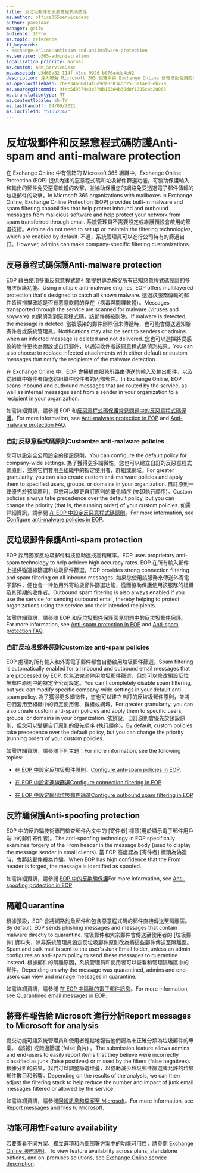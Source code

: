 ```yaml
---
title: 反垃圾郵件和反惡意程式碼防護
ms.author: office365servicedesc
author: pamelaar
manager: gailw
audience: ITPro
ms.topic: reference
f1_keywords:
- exchange-online-antispam-and-antimalware-protection
ms.service: o365-administration
localization_priority: Normal
ms.custom: Adm_ServiceDesc
ms.assetid: e3d68b82-114f-43ec-9026-b076a4dc4e02
description: 深入瞭解 Microsoft 365 組織中與 Exchange Online 信箱搭配使用的反垃圾郵件和反惡意程式碼保護功能。
ms.openlocfilehash: 2b8e34a00d14f6d9da0c834dc251321aed5eb279
ms.sourcegitcommit: 9fac5d9579e3b370b15384b36d0f1805cab20065
ms.translationtype: MT
ms.contentlocale: zh-TW
ms.lasthandoff: 04/09/2021
ms.locfileid: "51652747"
---
```

# <a name="anti-spam-and-anti-malware-protection"></a><span data-ttu-id="5219c-103">反垃圾郵件和反惡意程式碼防護</span><span class="sxs-lookup"><span data-stu-id="5219c-103">Anti-spam and anti-malware protection</span></span>

<span data-ttu-id="5219c-104">在 Exchange Online 中有信箱的 Microsoft 365 組織中，Exchange Online Protection (EOP) 提供內建的惡意程式碼和垃圾郵件篩選功能，可協助保護輸入和輸出的郵件免受惡意軟體的攻擊，並協助保護您的網路免受透過電子郵件傳輸的垃圾郵件的攻擊。</span><span class="sxs-lookup"><span data-stu-id="5219c-104">In Microsoft 365 organizations with mailboxes in Exchange Online, Exchange Online Protection (EOP) provides built-in malware and spam filtering capabilities that help protect inbound and outbound messages from malicious software and help protect your network from spam transferred through email.</span></span> <span data-ttu-id="5219c-105">系統管理員不需要設定或維護預設會啟用的篩選技術。</span><span class="sxs-lookup"><span data-stu-id="5219c-105">Admins do not need to set up or maintain the filtering technologies, which are enabled by default.</span></span> <span data-ttu-id="5219c-106">不過，系統管理員可以進行公司特有的篩選自訂。</span><span class="sxs-lookup"><span data-stu-id="5219c-106">However, admins can make company-specific filtering customizations.</span></span>

## <a name="anti-malware-protection"></a><span data-ttu-id="5219c-107">反惡意程式碼保護</span><span class="sxs-lookup"><span data-stu-id="5219c-107">Anti-malware protection</span></span>

<span data-ttu-id="5219c-108">EOP 藉由使用多重反惡意程式碼引擎提供專為捕捉所有已知惡意程式碼設計的多層次保護功能。</span><span class="sxs-lookup"><span data-stu-id="5219c-108">Using multiple anti-malware engines, EOP offers multilayered protection that's designed to catch all known malware.</span></span> <span data-ttu-id="5219c-109">透過該服務傳輸的郵件皆經掃描確認是否有惡意軟體的存在（病毒與間諜軟體）。</span><span class="sxs-lookup"><span data-stu-id="5219c-109">Messages transported through the service are scanned for malware (viruses and spyware).</span></span> <span data-ttu-id="5219c-110">如果偵測到惡意程式碼，該郵件將被刪除。</span><span class="sxs-lookup"><span data-stu-id="5219c-110">If malware is detected, the message is deleted.</span></span> <span data-ttu-id="5219c-111">當被感染的郵件刪除但未傳遞時，也可能會傳送通知給寄件者或系統管理員。</span><span class="sxs-lookup"><span data-stu-id="5219c-111">Notifications may also be sent to senders or admins when an infected message is deleted and not delivered.</span></span> <span data-ttu-id="5219c-112">您也可以選擇將受感染的附件更換為預設或自訂郵件，以通知收件者該惡意程式碼偵測結果。</span><span class="sxs-lookup"><span data-stu-id="5219c-112">You can also choose to replace infected attachments with either default or custom messages that notify the recipients of the malware detection.</span></span>

<span data-ttu-id="5219c-113">在 Exchange Online 中，EOP 會掃描由服務所路由傳送的輸入及輸出郵件，以及從組織中寄件者傳送給組織中收件者的內部郵件。</span><span class="sxs-lookup"><span data-stu-id="5219c-113">In Exchange Online, EOP scans inbound and outbound messages that are routed by the service, as well as internal messages sent from a sender in your organization to a recipient in your organization.</span></span>

<span data-ttu-id="5219c-114">如需詳細資訊，請參閱 EOP 和[反惡意程式碼保護常見問題](/microsoft-365/security/office-365-security/anti-malware-protection-faq-eop)[中的反惡意程式碼保護](/microsoft-365/security/office-365-security/anti-malware-protection)。</span><span class="sxs-lookup"><span data-stu-id="5219c-114">For more information, see [Anti-malware protection in EOP](/microsoft-365/security/office-365-security/anti-malware-protection) and [Anti-malware protection FAQ](/microsoft-365/security/office-365-security/anti-malware-protection-faq-eop).</span></span>

### <a name="customize-anti-malware-policies"></a><span data-ttu-id="5219c-115">自訂反惡意程式碼原則</span><span class="sxs-lookup"><span data-stu-id="5219c-115">Customize anti-malware policies</span></span>

<span data-ttu-id="5219c-116">您可以設定全公司設定的預設原則。</span><span class="sxs-lookup"><span data-stu-id="5219c-116">You can configure the default policy for company-wide settings.</span></span> <span data-ttu-id="5219c-117">為了獲得更多細微性，您也可以建立自訂的反惡意程式碼原則，並將它們套用至組織中的指定使用者、群組或網域。</span><span class="sxs-lookup"><span data-stu-id="5219c-117">For greater granularity, you can also create custom anti-malware policies and apply them to specified users, groups, or domains in your organization.</span></span> <span data-ttu-id="5219c-118">自訂原則一律優先於預設原則，但您可以變更自訂原則的優先順序 (亦即執行順序)。</span><span class="sxs-lookup"><span data-stu-id="5219c-118">Custom policies always take precedence over the default policy, but you can change the priority (that is, the running order) of your custom policies.</span></span> <span data-ttu-id="5219c-119">如需詳細資訊，請參閱 [在 EOP 中設定反惡意程式碼原則](/microsoft-365/security/office-365-security/configure-anti-malware-policies)。</span><span class="sxs-lookup"><span data-stu-id="5219c-119">For more information, see [Configure anti-malware policies in EOP](/microsoft-365/security/office-365-security/configure-anti-malware-policies).</span></span>

## <a name="anti-spam-protection"></a><span data-ttu-id="5219c-120">反垃圾郵件保護</span><span class="sxs-lookup"><span data-stu-id="5219c-120">Anti-spam protection</span></span>

<span data-ttu-id="5219c-121">EOP 採用獨家反垃圾郵件科技協助達成高精確率。</span><span class="sxs-lookup"><span data-stu-id="5219c-121">EOP uses proprietary anti-spam technology to help achieve high accuracy rates.</span></span> <span data-ttu-id="5219c-122">EOP 在所有輸入郵件上提供強連線篩選和垃圾郵件篩選。</span><span class="sxs-lookup"><span data-stu-id="5219c-122">EOP provides strong connection filtering and spam filtering on all inbound messages.</span></span> <span data-ttu-id="5219c-123">如果您使用該服務來傳送外寄電子郵件，便也會一律啟用外寄垃圾郵件篩選功能，從而協助保護使用該服務的組織及其預期的收件者。</span><span class="sxs-lookup"><span data-stu-id="5219c-123">Outbound spam filtering is also always enabled if you use the service for sending outbound email, thereby helping to protect organizations using the service and their intended recipients.</span></span>

<span data-ttu-id="5219c-124">如需詳細資訊，請參閱 EOP 和[反垃圾郵件保護常見問題](/microsoft-365/security/office-365-security/anti-spam-protection-faq)[中的反垃圾郵件保護](/microsoft-365/security/office-365-security/anti-spam-protection)。</span><span class="sxs-lookup"><span data-stu-id="5219c-124">For more information, see [Anti-spam protection in EOP](/microsoft-365/security/office-365-security/anti-spam-protection) and [Anti-spam protection FAQ](/microsoft-365/security/office-365-security/anti-spam-protection-faq).</span></span>

### <a name="customize-anti-spam-policies"></a><span data-ttu-id="5219c-125">自訂反垃圾郵件原則</span><span class="sxs-lookup"><span data-stu-id="5219c-125">Customize anti-spam policies</span></span>

<span data-ttu-id="5219c-126">EOP 處理的所有輸入和外寄電子郵件都會自動啟用垃圾郵件篩選。</span><span class="sxs-lookup"><span data-stu-id="5219c-126">Spam filtering is automatically enabled for all inbound and outbound email messages that are processed by EOP.</span></span> <span data-ttu-id="5219c-127">您無法完全停用垃圾郵件篩選，但您可以修改預設反垃圾郵件原則中的特定全公司設定。</span><span class="sxs-lookup"><span data-stu-id="5219c-127">You can't completely disable spam filtering, but you can modify specific company-wide settings in your default anti-spam policy.</span></span> <span data-ttu-id="5219c-128">為了獲得更多細微性，您也可以建立自訂的反垃圾郵件原則，並將它們套用至組織中的特定使用者、群組或網域。</span><span class="sxs-lookup"><span data-stu-id="5219c-128">For greater granularity, you can also create custom anti-spam policies and apply them to specific users, groups, or domains in your organization.</span></span> <span data-ttu-id="5219c-129">依預設，自訂原則會優先於預設原則，但您可以變更自訂原則的優先順序 (執行順序)。</span><span class="sxs-lookup"><span data-stu-id="5219c-129">By default, custom policies take precedence over the default policy, but you can change the priority (running order) of your custom policies.</span></span>

<span data-ttu-id="5219c-130">如需詳細資訊，請參閱下列主題：</span><span class="sxs-lookup"><span data-stu-id="5219c-130">For more information, see the following topics:</span></span>

- <span data-ttu-id="5219c-131">[在 EOP 中設定反垃圾郵件原則](/microsoft-365/security/office-365-security/configure-your-spam-filter-policies)。</span><span class="sxs-lookup"><span data-stu-id="5219c-131">[Configure anti-spam policies in EOP](/microsoft-365/security/office-365-security/configure-your-spam-filter-policies).</span></span>

- [<span data-ttu-id="5219c-132">在 EOP 中設定連線篩選</span><span class="sxs-lookup"><span data-stu-id="5219c-132">Configure connection filtering in EOP</span></span>](/microsoft-365/security/office-365-security/configure-the-connection-filter-policy)

- [<span data-ttu-id="5219c-133">在 EOP 中設定輸出垃圾郵件篩選</span><span class="sxs-lookup"><span data-stu-id="5219c-133">Configure outbound spam filtering in EOP</span></span>](/microsoft-365/security/office-365-security/configure-the-outbound-spam-policy)

## <a name="anti-spoofing-protection"></a><span data-ttu-id="5219c-134">反詐騙保護</span><span class="sxs-lookup"><span data-stu-id="5219c-134">Anti-spoofing protection</span></span>

<span data-ttu-id="5219c-135">EOP 中的反詐騙技術專門檢查郵件內文中的 [寄件者] 標頭(用於顯示電子郵件用戶端中的郵件寄件者)。</span><span class="sxs-lookup"><span data-stu-id="5219c-135">The anti-spoofing technology in EOP specifically examines forgery of the From header in the message body (used to display the message sender in email clients).</span></span> <span data-ttu-id="5219c-136">當 EOP 高度認為 [寄件者] 標頭為偽造時，會將該郵件視為詐騙。</span><span class="sxs-lookup"><span data-stu-id="5219c-136">When EOP has high confidence that the From header is forged, the message is identified as spoofed.</span></span>

<span data-ttu-id="5219c-137">如需詳細資訊，請參閱 [EOP 中的反欺騙保護](/microsoft-365/security/office-365-security/anti-spoofing-protection)</span><span class="sxs-lookup"><span data-stu-id="5219c-137">For more information, see [Anti-spoofing protection in EOP](/microsoft-365/security/office-365-security/anti-spoofing-protection)</span></span>

## <a name="quarantine"></a><span data-ttu-id="5219c-138">隔離</span><span class="sxs-lookup"><span data-stu-id="5219c-138">Quarantine</span></span>

<span data-ttu-id="5219c-139">根據預設，EOP 會將網路釣魚郵件和包含惡意程式碼的郵件直接傳送至隔離區。</span><span class="sxs-lookup"><span data-stu-id="5219c-139">By default, EOP sends phishing messages and messages that contain malware directly to quarantine.</span></span> <span data-ttu-id="5219c-140">垃圾郵件和大宗郵件會傳送至使用者的 [垃圾郵件] 資料夾，除非系統管理員設定反垃圾郵件原則改為將這些郵件傳送至隔離區。</span><span class="sxs-lookup"><span data-stu-id="5219c-140">Spam and bulk mail is sent to the user's Junk Email folder, unless an admin configures an anti-spam policy to send these messages to quarantine instead.</span></span> <span data-ttu-id="5219c-141">根據郵件的隔離原因，系統管理員和使用者可以查看和管理隔離區中的郵件。</span><span class="sxs-lookup"><span data-stu-id="5219c-141">Depending on why the message was quarantined, admins and end-users can view and manage messages in quarantine.</span></span>

<span data-ttu-id="5219c-142">如需詳細資訊，請參閱 [在 EOP 中隔離的電子郵件訊息](/microsoft-365/security/office-365-security/quarantine-email-messages)。</span><span class="sxs-lookup"><span data-stu-id="5219c-142">For more information, see [Quarantined email messages in EOP](/microsoft-365/security/office-365-security/quarantine-email-messages).</span></span>

## <a name="report-messages-to-microsoft-for-analysis"></a><span data-ttu-id="5219c-143">將郵件報告給 Microsoft 進行分析</span><span class="sxs-lookup"><span data-stu-id="5219c-143">Report messages to Microsoft for analysis</span></span>

<span data-ttu-id="5219c-144">提交功能可讓系統管理員和使用者輕鬆地報告他們認為未正確分類為垃圾郵件的專案。 (誤報) 或錯過篩選 (false 負片) 。</span><span class="sxs-lookup"><span data-stu-id="5219c-144">The submission feature allows admins and end-users to easily report items that they believe were incorrectly classified as junk (false positives) or missed by the filters (false negatives).</span></span> <span data-ttu-id="5219c-145">根據分析的結果，我們可以調整篩選堆疊，以協助減少垃圾郵件篩選或允許的垃圾郵件數目和影響。</span><span class="sxs-lookup"><span data-stu-id="5219c-145">Depending on the results of the analysis, we can then adjust the filtering stack to help reduce the number and impact of junk email messages filtered or allowed by the service.</span></span>

<span data-ttu-id="5219c-146">如需詳細資訊，請參閱[回報訊息和檔案至 Microsoft](/microsoft-365/security/office-365-security/report-junk-email-messages-to-microsoft)。</span><span class="sxs-lookup"><span data-stu-id="5219c-146">For more information, see [Report messages and files to Microsoft](/microsoft-365/security/office-365-security/report-junk-email-messages-to-microsoft).</span></span>

## <a name="feature-availability"></a><span data-ttu-id="5219c-147">功能可用性</span><span class="sxs-lookup"><span data-stu-id="5219c-147">Feature availability</span></span>

<span data-ttu-id="5219c-148">若要查看不同方案、獨立選項和內部部署方案中的功能可用性，請參閱 [Exchange Online 服務說明](exchange-online-service-description.md)。</span><span class="sxs-lookup"><span data-stu-id="5219c-148">To view feature availability across plans, standalone options, and on-premises solutions, see [Exchange Online service description](exchange-online-service-description.md).</span></span>